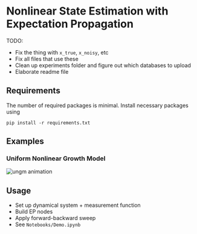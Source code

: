 # Nonlinear State Estimation with Expectation Propagation

TODO:
- Fix the thing with `x_true`, `x_noisy`, etc
- Fix all files that use these
- Clean up experiments folder and figure out which databases to upload
- Elaborate readme file

## Requirements
The number of required packages is minimal. Install necessary packages using
```
pip install -r requirements.txt
```

## Examples
### Uniform Nonlinear Growth Model
![ungm animation](https://github.com/mpd37/pyStateEstimator/blob/finalise_code/Notebooks/ungm_animation.gif)

## Usage
- Set up dynamical system + measurement function
- Build EP nodes
- Apply forward-backward sweep
- See `Notebooks/Demo.ipynb`
